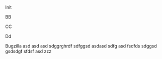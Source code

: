Init

BB

CC

Dd

Bugzilla
asd
asd
asd
sdggrghrdf
sdfggsd
asdasd
sdfg
asd
fsdfds
sdggsd
gsdsdgf
sfdsf
asd
zzz
